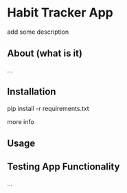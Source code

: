 # Habit Tracker App

add some description

## About (what is it)
...

## Installation
pip install -r requirements.txt

more info

## Usage

## Testing App Functionality
...